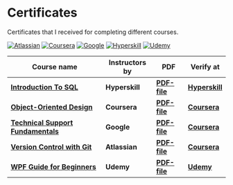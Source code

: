# Certificates
Certificates that I received for completing different courses.

[![Atlassian](https://img.shields.io/badge/Atlassian-3c00d0?style=for-the-badge&logo=Atlassian&logoColor=%f05033)](#)
[![Coursera](https://img.shields.io/badge/Coursera-white?style=for-the-badge&logo=coursera&logoColor=blue)](#)
[![Google](https://img.shields.io/badge/Google-white?style=for-the-badge&logo=Google&logoColor=yellow)](#)
[![Hyperskill](https://img.shields.io/badge/Hyperskill-black?style=for-the-badge&logo=jetbrains&logoColor=%black)](#)
[![Udemy](https://img.shields.io/badge/Udemy-black?style=for-the-badge&logo=udemy&logoColor=%black)](#)

Course name | Instructors by | PDF | Verify at
------------|---------|-----|-----------
[**Introduction To SQL**](https://hyperskill.org/tracks/31) | **Hyperskill** | [**PDF-file**](./res/Hyperskill-Introduction-To-SQL.pdf) | [**Hyperskill**](https://hyperskill.org/certificates/3be1776c-6767-4526-af27-47e41d74da23.pdf)
[**Object-Oriented Design**](https://www.coursera.org/learn/object-oriented-design) | **Coursera** | [**PDF-file**](./res/Alberta-OOD.pdf) | [**Coursera**](https://coursera.org/verify/59BPC65JBM4C)
[**Technical Support Fundamentals**](https://www.coursera.org/learn/technical-support-fundamentals) | **Google** | [**PDF-file**](./res/Google-Support-Fundamentals.pdf) | [**Coursera**](https://coursera.org/verify/VAFRRCGHUH6G)
[**Version Control with Git**](https://www.coursera.org/learn/version-control-with-git) | **Atlassian** | [**PDF-file**](./res/Atlassian-Git.pdf) | [**Coursera**](https://coursera.org/verify/URNZYKSKSGNJ)
[**WPF Guide for Beginners**](https://www.udemy.com/course/the-windows-presentation-foundation-wpf-course-for-beginners/) | **Udemy** | [**PDF-file**](./res/Udemy-WPF-Guide-for-Beginners.pdf) | [**Udemy**](https://www.udemy.com/certificate/UC-3ed5ad8e-2932-4b79-ae41-c39e5dcc41df/)